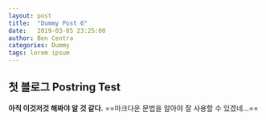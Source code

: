 ```yaml
---
layout: post
title:  "Dummy Post 6"
date:   2019-03-05 23:25:00
author: Ben Centra
categories: Dummy
tags: lorem ipsum
---
```


## 첫 블로그 Postring Test
**아직 이것저것 해봐야 알 것 같다.**
==마크다운 문법을 알아야 잘 사용할 수 있겠네...==
